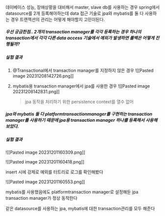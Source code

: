 데이베이스 성능, 장애상황을 대비해서 master, slave db를 사용하는 경우 spring에서 datasource를 2개 등록해야하는데 data 접근 기술로 jpa와 mybatis를 둘 다 사용하는 경우 트랜잭션의 관리는 어떻게 해야할지 고민이된다.


##### 우선 궁금한점.. 2개의 transaction manager를 각각 등록하는 경우 하나의 transaction에서 각각 다른 data access 기술에서 예외가 발생하면 롤백은 어떻게 진행될까?

##### 실험 결과

1. @Transactional에서 transaction manager를 지정하지 않은 경우
	![[Pasted image 20231208142726.png]]

2. mybatis용 transaction manager에서 jpa를 사용한 경우
	![[Pasted image 20231208142831.png]]
	> jpa 동작을 처리하기 위한 persistence context를 열수 없어



##### jpa와 mybatis 둘 다 platformtransactionmanager를 구현하는 transaction manager를 사용하기 때문에 jpa용 transaction manager 하나를 등록해서 사용해보았다.

##### 실험 결과

![[Pasted image 20231201160309.png]]

![[Pasted image 20231201160418.png]]

insert 시에 강제로 예외를 터트리로 로그를 확인해봤다

![[Pasted image 20231201160553.png]]

mybatis를 사용했음에도  platformtransaction manager로 설정해둔 jpa transaction manager가 정상 동작한다

같은 datasource를 사용하는 jpa, mybatis에 대한 transaction관리를 모두 해준다


